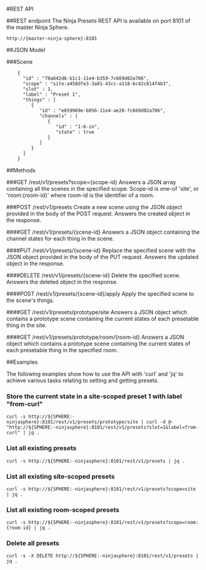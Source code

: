 #REST API

##REST endpoint
The Ninja Presets REST API is available on port 8101 of the master Ninja Sphere.

	http://{master-ninja-sphere}:8101

##JSON Model

###Scene

		{
		  "id" : "70a642d6-b1c1-11e4-b359-7c669d02a706",
		  "scope" : "site:a458dfe3-3a81-43cc-a118-6c42c814f4b3",
		  "slot" : 1,
		  "label" : "Preset 1",
		  "things" : [
		     {
		        "id" : "e859969e-b056-11e4-ae28-7c669d02a706",
		        "channels" : [
		           {
		              "id" : "1-6-in",
		              "state" : true
		           }
		        ]
		     }
		  ]
		}


##Methods

###GET /rest/v1/presets?scope={scope-id}
Answers a JSON array containing all the scenes in the specified scope. Scope-id is one-of 'site', or 'room:{room-id}' where room-id is the identifier of a room.

###POST /rest/v1/presets
Create a new scene using the JSON object provided in the body of the POST request. Answers the created object in the response.

####GET /rest/v1/presets/{scene-id}
Answers a JSON object containing the channel states for each thing in the scene.

####PUT /rest/v1/presets/{scene-id}
Replace the specified scene with the JSON object provided in the body of the PUT request. Answers the updated object in the response.

####DELETE /rest/v1/presets/{scene-id}
Delete the specified scene. Answers the deleted object in the response.

####POST /rest/v1/presets/{scene-id}/apply
Apply the specified scene to the scene's things.

####GET /rest/v1/presets/prototype/site
Answers a JSON object which contains a prototype scene containing the current states of each presetable thing in the site.

####GET /rest/v1/presets/prototype/room/{room-id}
Answers a JSON object which contains a prototype scene containing the current states of each presetable thing in the specified room.

##Examples

The following examples show how to use the API with 'curl' and 'jq' to achieve various tasks relating to setting and getting presets.

### Store the current state in a site-scoped preset 1 with label "from-curl"

	curl -s http://${SPHERE:-ninjasphere}:8101/rest/v1/presets/prototype/site | curl -d @- "http://${SPHERE:-ninjasphere}:8101/rest/v1/presets?slot=1&label=from-curl" | jq .

### List all existing presets

	curl -s http://${SPHERE:-ninjasphere}:8101/rest/v1/presets | jq .

### List all existing site-scoped presets

	curl -s http://${SPHERE:-ninjasphere}:8101/rest/v1/presets?scope=site | jq .

### List all existing room-scoped presets

	curl -s http://${SPHERE:-ninjasphere}:8101/rest/v1/presets?scope=room:{room-id} | jq .

### Delete all presets

	curl -s -X DELETE http://${SPHERE:-ninjasphere}:8101/rest/v1/presets | jq .
